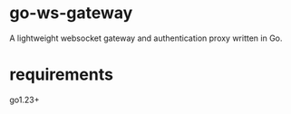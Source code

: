 # go-ws-gateway

A lightweight websocket gateway and authentication proxy written in Go.

# requirements

go1.23+
